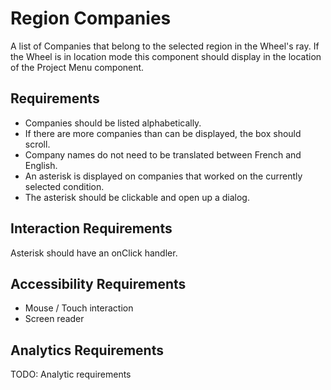 # Region Companies

A list of Companies that belong to the selected region in the Wheel's ray.
If the Wheel is in location mode this component should display in the location of the Project Menu component.

## Requirements

- Companies should be listed alphabetically.
- If there are more companies than can be displayed, the box should scroll.
- Company names do not need to be translated between French and English.
- An asterisk is displayed on companies that worked on the currently selected condition.
- The asterisk should be clickable and open up a dialog.

## Interaction Requirements

Asterisk should have an onClick handler.

## Accessibility Requirements

- Mouse / Touch interaction
- Screen reader

## Analytics Requirements

TODO: Analytic requirements
